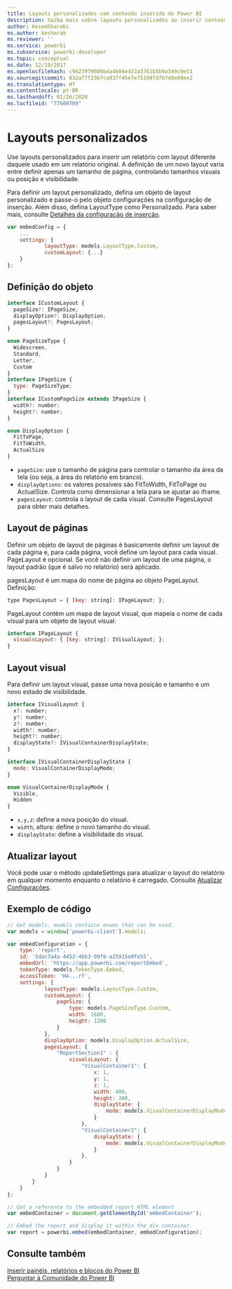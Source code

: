 ```yaml
---
title: Layouts personalizados com conteúdo inserido do Power BI
description: Saiba mais sobre layouts personalizados ao inserir conteúdo do Power BI em seu aplicativo.
author: KesemSharabi
ms.author: kesharab
ms.reviewer: ''
ms.service: powerbi
ms.subservice: powerbi-developer
ms.topic: conceptual
ms.date: 12/19/2017
ms.openlocfilehash: c9827970600b4a4b84e422a3761b5b9a349c9e51
ms.sourcegitcommit: 032a77f2367ca937f45e7e751997d7b7d0e89ee2
ms.translationtype: HT
ms.contentlocale: pt-BR
ms.lasthandoff: 02/26/2020
ms.locfileid: "77609709"
---
```

# <a name="custom-layouts"></a>Layouts personalizados

Use layouts personalizados para inserir um relatório com layout diferente daquele usado em um relatório original. A definição de um novo layout varia entre definir apenas um tamanho de página, controlando tamanhos visuais ou posição e visibilidade.

Para definir um layout personalizado, defina um objeto de layout personalizado e passe-o pelo objeto configurações na configuração de inserção. Além disso, defina LayoutType como Personalizado. Para saber mais, consulte [Detalhes da configuração de inserção](https://github.com/Microsoft/PowerBI-JavaScript/wiki/Embed-Configuration-Details).

```javascript
var embedConfig = {
    ...
    settings: {
            layoutType: models.LayoutType.Custom,
            customLayout: {...}
    }
};
```

## <a name="object-definition"></a>Definição do objeto

```javascript
interface ICustomLayout {
  pageSize?: IPageSize;
  displayOption?: DisplayOption;
  pagesLayout?: PagesLayout;
}

enum PageSizeType {
  Widescreen,
  Standard,
  Letter,
  Custom
}
interface IPageSize {
  type: PageSizeType;
}
interface ICustomPageSize extends IPageSize {
  width?: number;
  height?: number;
}

enum DisplayOption {
  FitToPage,
  FitToWidth,
  ActualSize
}
```

- `pageSize`: use o tamanho de página para controlar o tamanho da área da tela (ou seja, a área do relatório em branco).
- `displayOptions`: os valores possíveis são FitToWidth, FitToPage ou ActualSize. Controla como dimensionar a tela para se ajustar ao iframe.
- `pagesLayout`: controla o layout de cada visual. Consulte PagesLayout para obter mais detalhes.

## <a name="pages-layout"></a>Layout de páginas

Definir um objeto de layout de páginas é basicamente definir um layout de cada página e, para cada página, você define um layout para cada visual.
PageLayout é opcional. Se você não definir um layout de uma página, o layout padrão (que é salvo no relatório) será aplicado.

pagesLayout é um mapa do nome de página ao objeto PageLayout. Definição:

```javascript
type PagesLayout = { [key: string]: IPageLayout; };
```

PageLayout contém um mapa de layout visual, que mapeia o nome de cada visual para um objeto de layout visual:

```javascript
interface IPageLayout {
  visualsLayout: { [key: string]: IVisualLayout; };
}
```

## <a name="visual-layout"></a>Layout visual

Para definir um layout visual, passe uma nova posição e tamanho e um novo estado de visibilidade.

```javascript
interface IVisualLayout {
  x?: number;
  y?: number;
  z?: number;
  width?: number;
  height?: number;
  displayState?: IVisualContainerDisplayState;
}

interface IVisualContainerDisplayState {
  mode: VisualContainerDisplayMode;
}

enum VisualContainerDisplayMode {
  Visible,
  Hidden
}
```

- `x,y,z`: define a nova posição do visual.
- `width`, altura: define o novo tamanho do visual.
- `displayState`: define a visibilidade do visual.

## <a name="update-layout"></a>Atualizar layout

Você pode usar o método updateSettings para atualizar o layout do relatório em qualquer momento enquanto o relatório é carregado. Consulte [Atualizar Configurações](https://github.com/Microsoft/PowerBI-JavaScript/wiki/Update-Settings).

## <a name="code-example"></a>Exemplo de código

```javascript
// Get models. models contains enums that can be used.
var models = window['powerbi-client'].models;

var embedConfiguration = {
    type: 'report',
    id: '5dac7a4a-4452-46b3-99f6-a25915e0fe55',
    embedUrl: 'https://app.powerbi.com/reportEmbed',
    tokenType: models.TokenType.Embed,
    accessToken: 'H4...rf',
    settings: {
            layoutType: models.LayoutType.Custom,
            customLayout: {
                pageSize: {
                    type: models.PageSizeType.Custom,
                    width: 1600,
                    height: 1200
                }
            },
            displayOption: models.DisplayOption.ActualSize,
            pagesLayout: {
                "ReportSection1" : {
                    visualsLayout: {
                        "VisualContainer1": {
                            x: 1,
                            y: 1,
                            z: 1,
                            width: 400,
                            height: 300,
                            displayState: {
                                mode: models.VisualContainerDisplayMode.Visible
                            }
                        },
                        "VisualContainer2": {
                            displayState: {
                                mode: models.VisualContainerDisplayMode.Hidden
                            }
                        },
                    }
                }
            }
        }
    }
};

// Get a reference to the embedded report HTML element
var embedContainer = document.getElementById('embedContainer');

// Embed the report and display it within the div container.
var report = powerbi.embed(embedContainer, embedConfiguration);
```

## <a name="see-also"></a>Consulte também

[Inserir painéis, relatórios e blocos do Power BI](embedding-content.md)   
[Perguntar à Comunidade do Power BI](https://community.powerbi.com/)
